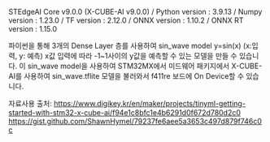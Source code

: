 STEdgeAI Core v9.0.0 (X-CUBE-AI v9.0.0) / Python version : 3.9.13 / Numpy version : 1.23.0 / TF version : 2.12.0 / ONNX version : 1.10.2 / ONNX RT version : 1.15.0

파이썬을 통해 3개의 Dense Layer 층를 사용하여 sin_wave model
y=sin(x) (x:입력, y: 예측)
x값 입력에 따라 -1~1사이의 y값을 예측할 수 있는 모델을 만들 수 있습니다.
이 sin_wave model을 사용하여 STM32MX에서 미드웨어 패키지에서 
X-CUBE-AI를 사용하여 sin_wave.tflite 모델을 불러와서 
f411re 보드에 On Device할 수 있습니다.


자료사용 출처:
https://www.digikey.kr/en/maker/projects/tinyml-getting-started-with-stm32-x-cube-ai/f94e1c8bfc1e4b6291d0f672d780d2c0
https://gist.github.com/ShawnHymel/79237fe6aee5a3653c497d879f746c0c
